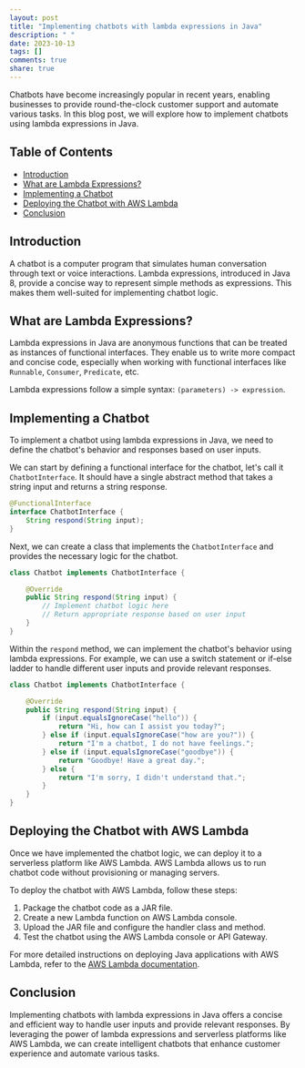 ```yaml
---
layout: post
title: "Implementing chatbots with lambda expressions in Java"
description: " "
date: 2023-10-13
tags: []
comments: true
share: true
---
```


Chatbots have become increasingly popular in recent years, enabling businesses to provide round-the-clock customer support and automate various tasks. In this blog post, we will explore how to implement chatbots using lambda expressions in Java.

## Table of Contents
- [Introduction](#introduction)
- [What are Lambda Expressions?](#what-are-lambda-expressions)
- [Implementing a Chatbot](#implementing-a-chatbot)
- [Deploying the Chatbot with AWS Lambda](#deploying-the-chatbot-with-aws-lambda)
- [Conclusion](#conclusion)

## Introduction
A chatbot is a computer program that simulates human conversation through text or voice interactions. Lambda expressions, introduced in Java 8, provide a concise way to represent simple methods as expressions. This makes them well-suited for implementing chatbot logic.

## What are Lambda Expressions?
Lambda expressions in Java are anonymous functions that can be treated as instances of functional interfaces. They enable us to write more compact and concise code, especially when working with functional interfaces like `Runnable`, `Consumer`, `Predicate`, etc.

Lambda expressions follow a simple syntax: `(parameters) -> expression`.

## Implementing a Chatbot
To implement a chatbot using lambda expressions in Java, we need to define the chatbot's behavior and responses based on user inputs.

We can start by defining a functional interface for the chatbot, let's call it `ChatbotInterface`. It should have a single abstract method that takes a string input and returns a string response.

```java
@FunctionalInterface
interface ChatbotInterface {
    String respond(String input);
}
```

Next, we can create a class that implements the `ChatbotInterface` and provides the necessary logic for the chatbot.

```java
class Chatbot implements ChatbotInterface {

    @Override
    public String respond(String input) {
        // Implement chatbot logic here
        // Return appropriate response based on user input
    }
}
```

Within the `respond` method, we can implement the chatbot's behavior using lambda expressions. For example, we can use a switch statement or if-else ladder to handle different user inputs and provide relevant responses.

```java
class Chatbot implements ChatbotInterface {

    @Override
    public String respond(String input) {
        if (input.equalsIgnoreCase("hello")) {
            return "Hi, how can I assist you today?";
        } else if (input.equalsIgnoreCase("how are you?")) {
            return "I'm a chatbot, I do not have feelings.";
        } else if (input.equalsIgnoreCase("goodbye")) {
            return "Goodbye! Have a great day.";
        } else {
            return "I'm sorry, I didn't understand that.";
        }
    }
}
```

## Deploying the Chatbot with AWS Lambda
Once we have implemented the chatbot logic, we can deploy it to a serverless platform like AWS Lambda. AWS Lambda allows us to run chatbot code without provisioning or managing servers.

To deploy the chatbot with AWS Lambda, follow these steps:
1. Package the chatbot code as a JAR file.
2. Create a new Lambda function on AWS Lambda console.
3. Upload the JAR file and configure the handler class and method.
4. Test the chatbot using the AWS Lambda console or API Gateway.

For more detailed instructions on deploying Java applications with AWS Lambda, refer to the [AWS Lambda documentation](https://docs.aws.amazon.com/lambda/latest/dg/java-handler.html).

## Conclusion
Implementing chatbots with lambda expressions in Java offers a concise and efficient way to handle user inputs and provide relevant responses. By leveraging the power of lambda expressions and serverless platforms like AWS Lambda, we can create intelligent chatbots that enhance customer experience and automate various tasks.